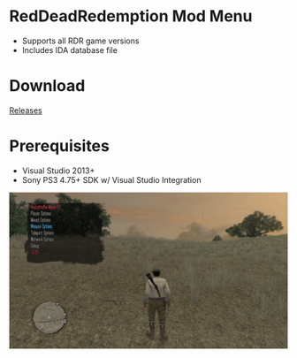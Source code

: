 # RedDeadRedemption Mod Menu
 - Supports all RDR game versions
 - Includes IDA database file  

# Download 
 [Releases]( https://github.com/TheRouletteBoi/RedDeadRedemption/releases)
 
# Prerequisites
- Visual Studio 2013+
- Sony PS3 4.75+ SDK w/ Visual Studio Integration

![Preview](https://github.com/TheRouletteBoi/RedDeadRedemption/blob/master/Resources/Preview.png)
